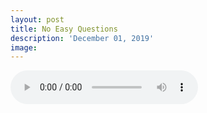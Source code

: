 ```yaml
---
layout: post
title: No Easy Questions
description: 'December 01, 2019'
image:
---
```


<audio controls>
  <source src="http://docs.google.com/uc?export=open&id=1--C76xOBgVoJOrOofesLiyQksCg_oN9d" type="audio/mp3">
Your browser does not support the audio element.
</audio>
